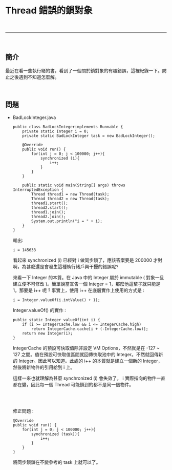 # Thread 錯誤的鎖對象

<br>

----------------------------------------------------------------
<br>

## 簡介

最近在看一些執行緒的書，看到了一個關於鎖對象的有趣錯誤，這裡紀錄一下。防止之後遇到不知道怎麼解。


<br>

## 問題

*   BadLockInteger.java

        public class BadLockIntegerimplements Runnable {
            private static Integer i = 0;
            private static BadLockInteger task = new BadLockInteger();

            @Override
            public void run() {
                for(int j = 0; j < 100000; j++){
                    synchronized (i){
                        i++;
                    }
                }
            }

            public static void main(String[] args) throws InterruptedException {
                Thread thread1 = new Thread(task);
                Thread thread2 = new Thread(task);
                thread1.start();
                thread2.start();
                thread1.join();
                thread2.join();
                System.out.println("i = " + i);
            }
        }


    輸出:

        i = 145633

    看起來 synchronized (i) 已經對 i 做同步鎖了，應該答案要是 200000 才對啊，為甚麼還是會發生這種執行緒戶興干擾的錯誤呢?


    來看一下 Integer 的本質。在 Java 中的 Integer 屬於 immutable ( 對象一旦建立便不可修改 )。簡單說當宣告一個 Integer = 1，那麼他這輩子就只能是 1。那要是 i++ 呢 ? 事實上，使用 i++ 在底層實作上使用的方式是 :

        i = Integer.valueOf(i.intValue() + 1);

    Integer.valueOf() 的實作 :

        public static Integer valueOf(int i) {
            if (i >= IntegerCache.low && i <= IntegerCache.high)
                return IntegerCache.cache[i + (-IntegerCache.low)];
            return new Integer(i);
        }

    IntegerCache 的預設可快取值除非設定 VM Options，不然就是在 -127 ~ 127 之間。值在預設可快取值區間就回傳快取池中的 Integer。不然就回傳新的 Integer。因此可以知道。此處的 i++ 的本質就是建立一個新的 Integer，然後將新物件的引用給到 i 上。

    這樣一來也就理解為甚麼 synchronized (i) 會失效了， i 實際指向的物件一直都在變，因此每一個 Thread 可能鎖到的都不是同一個物件。



    <br>
    <br>

    修正問題 :

        @Override
        public void run() {
            for(int j = 0; j < 100000; j++){
                synchronized (task)){
                    i++;
                }
            }
        }

    將同步鎖鎖在不變參考的 task 上就可以了。